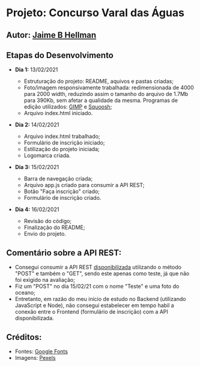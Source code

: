 # Projeto: Concurso Varal das Águas

## Autor: [Jaime B Hellman](https://github.com/j-hellman)

## Etapas do Desenvolvimento
* **Dia 1:** 13/02/2021
  - Estruturação do projeto: README, aquivos e pastas criadas;
  - Foto/imagem responsivamente trabalhada: redimensionada de 4000 para 2000 width, reduzindo assim o tamanho do arquivo de 1.7Mb para 390Kb, sem afetar a qualidade da mesma. Programas de edição utilizados: [GIMP](https://www.gimp.org/) e [Squoosh](https://squoosh.app);
  - Arquivo index.html iniciado.

* **Dia 2:** 14/02/2021
  - Arquivo index.html trabalhado;
  - Formulário de inscrição iniciado;
  - Estilização do projeto iniciada;
  - Logomarca criada.

* **Dia 3:** 15/02/2021
  - Barra de navegação criada;
  - Arquivo app.js criado para consumir a API REST;
  - Botão "Faça inscrição" criado;
  - Formulário de inscrição criado.

* **Dia 4:** 16/02/2021
  - Revisão do código;
  - Finalização do README;
  - Envio do projeto.

## Comentário sobre a API REST:
  - Consegui consumir a API REST [disponibilizada](http://apidev.inema.ba.gov.br) utilizando o método "POST" e também o "GET", sendo este apenas como teste, já que não foi exigido na avaliação;
  - Fiz um "POST" no dia 15/02/21 com o nome "Teste" e uma foto do oceano;
  - Entretanto, em razão do meu início de estudo no Backend (utilizando JavaScript e Node), não consegui estabelecer em tempo habil a conexão entre o Frontend (formulário de inscrição) com a API disponibilizada.
  
## Créditos:
  - Fontes: [Google Fonts](https://fonts.google.com/)
  - Imagens: [Pexels](https://www.pexels.com/)
